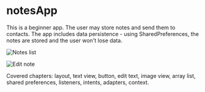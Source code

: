 # notesApp

This is a beginner app. The user may store notes and send them to contacts. The app includes data persistence - using SharedPreferences, 
the notes are stored and the user won't lose data.

![](http://i.imgur.com/70GPrbq.jpg "Notes list")

![](http://i.imgur.com/COaqmPk.jpg "Edit note")


Covered chapters: layout, text view, button, edit text, image view, array list, shared preferences, listeners, intents, adapters, context.
